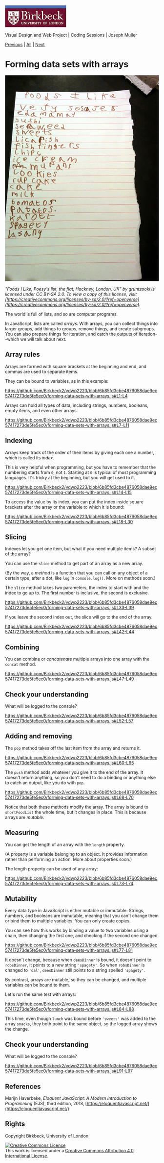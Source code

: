 ![Birkbeck, University of London](images/birkbeck-logo.jpg)

Visual Design and Web Project | Coding Sessions | Joseph Muller

[Previous](writing-functions-to-make-programs-modular.md) | [All](README.md) | [Next](working-with-strings.md)
# Forming data sets with arrays

![Foods I Like, Poesy's List, the flat, Hackney, London, UK](images/foods-i-like-poesys-list.jpg)

*"Foods I Like, Poesy's list, the flat, Hackney, London, UK" by gruntzooki is licensed under CC BY-SA 2.0. To view a copy of this license, visit [https://creativecommons.org/licenses/by-sa/2.0/?ref=openverse](https://creativecommons.org/licenses/by-sa/2.0/?ref=openverse).*

The world is full of lists, and so are computer programs.

In JavaScript, lists are called *arrays*. With arrays, you can collect things into larger groups, add things to groups, remove things, and create subgroups. You can also prepare things for iteration, and catch the outputs of iteration--which we will talk about next.

## Array rules

Arrays are formed with square brackets at the beginning and end, and commas are used to separate items.

They can be bound to variables, as in this example:

https://github.com/Birkbeck2/vdwp2223/blob/6b85fd3cbe4876058dae9ec57417273de5fe5ec0/forming-data-sets-with-arrays.js#L1-L4

Arrays can hold all types of data, including strings, numbers, booleans, empty items, and even other arrays.

https://github.com/Birkbeck2/vdwp2223/blob/6b85fd3cbe4876058dae9ec57417273de5fe5ec0/forming-data-sets-with-arrays.js#L7-L11

## Indexing

Arrays keep track of the order of their items by giving each one a number, which is called its *index*.

This is very helpful when programming, but you have to remember that the numbering starts from `0`, not `1`. Starting at `0` is typical of most programming languages. It's tricky at the beginning, but you will get used to it.

https://github.com/Birkbeck2/vdwp2223/blob/6b85fd3cbe4876058dae9ec57417273de5fe5ec0/forming-data-sets-with-arrays.js#L14-L15

To access the value by its index, you can put the index inside square brackets after the array or the variable to which it is bound:

https://github.com/Birkbeck2/vdwp2223/blob/6b85fd3cbe4876058dae9ec57417273de5fe5ec0/forming-data-sets-with-arrays.js#L18-L30

## Slicing

Indexes let you get one item, but what if you need multiple items? A subset of the array?

You can use the `slice` method to get part of an array as a new array.

(By the way, a *method* is a function that you can call on any object of a certain type, after a dot, like `log` in `console.log()`. More on methods soon.)

The `slice` method takes two parameters, the index to start with and the index to go up to. The first number is inclusive, the second is exclusive.

https://github.com/Birkbeck2/vdwp2223/blob/6b85fd3cbe4876058dae9ec57417273de5fe5ec0/forming-data-sets-with-arrays.js#L33-L39

If you leave the second index out, the slice will go to the end of the array.

https://github.com/Birkbeck2/vdwp2223/blob/6b85fd3cbe4876058dae9ec57417273de5fe5ec0/forming-data-sets-with-arrays.js#L42-L44

## Combining

You can combine or *concatenate* multiple arrays into one array with the `concat` method.

https://github.com/Birkbeck2/vdwp2223/blob/6b85fd3cbe4876058dae9ec57417273de5fe5ec0/forming-data-sets-with-arrays.js#L47-L49

## Check your understanding

What will be logged to the console?

https://github.com/Birkbeck2/vdwp2223/blob/6b85fd3cbe4876058dae9ec57417273de5fe5ec0/forming-data-sets-with-arrays.js#L52-L57

## Adding and removing

The `pop` method takes off the last item from the array and returns it.

https://github.com/Birkbeck2/vdwp2223/blob/6b85fd3cbe4876058dae9ec57417273de5fe5ec0/forming-data-sets-with-arrays.js#L60-L65

The `push` method adds whatever you give it to the end of the array. It doesn't return anything, so you don't need to do a binding or anything else to catch an output, like you do with `pop`.

https://github.com/Birkbeck2/vdwp2223/blob/6b85fd3cbe4876058dae9ec57417273de5fe5ec0/forming-data-sets-with-arrays.js#L68-L70

Notice that both these methods modify the array. The array is bound to `shortFoodList` the whole time, but it changes in place. This is because arrays are *mutable*.

## Measuring

You can get the length of an array with the `length` property. 

(A property is a variable belonging to an object. It provides information rather than performing an action. More about properties soon.)

The length property can be used of any array:

https://github.com/Birkbeck2/vdwp2223/blob/6b85fd3cbe4876058dae9ec57417273de5fe5ec0/forming-data-sets-with-arrays.js#L73-L74

## Mutability

Every data type in JavaScript is either mutable or immutable. Strings, numbers, and booleans are immutable, meaning that you can't change them or bind them to multiple variables. You can only create copies.

You can see how this works by binding a value to two variables using a chain, then changing the first one, and checking if the second one changed.

https://github.com/Birkbeck2/vdwp2223/blob/6b85fd3cbe4876058dae9ec57417273de5fe5ec0/forming-data-sets-with-arrays.js#L77-L81

It doesn't change, because when `deesDinner` is bound, it doesn't point to `robsDinner`, it points to a new string `'spagety'`. So when `robsDinner` is changed to `'dal'`, `deesDinner` still points to a string spelled `'spagety'`.

By contrast, arrays are mutable, so they can be changed, and multiple variables can be bound to them.

Let's run the same test with arrays:

https://github.com/Birkbeck2/vdwp2223/blob/6b85fd3cbe4876058dae9ec57417273de5fe5ec0/forming-data-sets-with-arrays.js#L84-L88

This time, even though `lunch` was bound before `'sweets'` was added to the array `snacks`, they both point to the same object, so the logged array shows the change.

## Check your understanding

What will be logged to the console?

https://github.com/Birkbeck2/vdwp2223/blob/6b85fd3cbe4876058dae9ec57417273de5fe5ec0/forming-data-sets-with-arrays.js#L91-L97

## References
Marijn Haverbeke, *Eloquent JavaScript: A Modern Introduction to Programming* (EJS), third edition, 2018, [https://eloquentjavascript.net/](https://eloquentjavascript.net/)

## Rights
Copyright Birkbeck, University of London

<a rel="license" href="http://creativecommons.org/licenses/by/4.0/"><img alt="Creative Commons Licence" src="https://i.creativecommons.org/l/by/4.0/88x31.png" /></a><br />This work is licensed under a <a rel="license" href="http://creativecommons.org/licenses/by/4.0/">Creative Commons Attribution 4.0 International License</a>.
